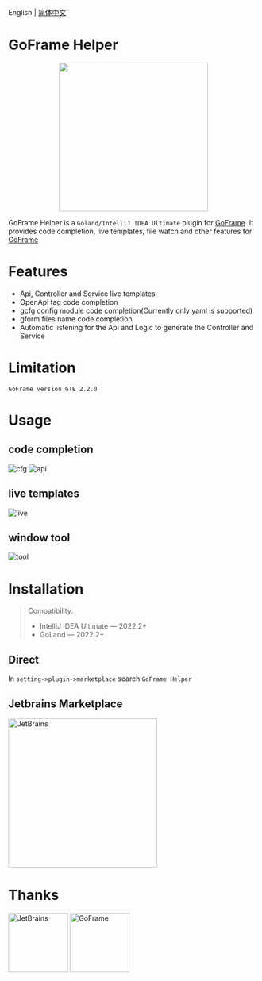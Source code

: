 English | [简体中文](./README-zh_CN.md)

# GoFrame Helper

<div align=center>
<img src="https://github.com/oldme-git/GoFrame-Helper/assets/45782393/557a15f9-0f89-4cfe-8b77-d01fd486cc4c" width="300"/>
</div>

<!-- Plugin description -->

GoFrame Helper is a `Goland/IntelliJ IDEA Ultimate` plugin for [GoFrame](https://github.com/gogf/gf). It provides code completion, live templates, file watch and other features for [GoFrame](https://github.com/gogf/gf)

# Features
- Api, Controller and Service live templates
- OpenApi tag code completion
- gcfg config module code completion(Currently only yaml is supported)
- gform files name code completion
- Automatic listening for the Api and Logic to generate the Controller and Service

# Limitation
`
GoFrame version GTE 2.2.0
`
<!-- Plugin description end -->


# Usage
## code completion
![cfg](https://github.com/oldme-git/GoFrame-Helper/assets/45782393/c76e7774-e7e1-41e4-8114-ddf4040c5957)
![api](https://github.com/oldme-git/GoFrame-Helper/assets/45782393/5d0b6569-cfc1-42a0-b13f-b04c1e14c13c)

## live templates
![live](https://github.com/oldme-git/GoFrame-Helper/assets/45782393/32c1f373-849e-4fc4-9cd9-ed7acf7c22a6)

## window tool
![tool](https://github.com/oldme-git/GoFrame-Helper/assets/45782393/7cfe6dbf-6a04-4810-a64a-c87fed841000)

# Installation
> Compatibility:
> - IntelliJ IDEA Ultimate — 2022.2+
> - GoLand — 2022.2+

## Direct
In `setting->plugin->marketplace` search `GoFrame Helper`

## Jetbrains Marketplace
<a href="https://plugins.jetbrains.com/plugin/23324-goframe-helper"><img src="https://github.com/oldme-git/GoFrame-Helper/assets/45782393/7523fe23-e482-4e7c-be11-c2020da8cee6" alt="JetBrains" width="300"/></a>

# Thanks
<a href="https://www.jetbrains.com/?from=GoFrame-Helper"><img src="https://github.com/oldme-git/GoFrame-Helper/assets/45782393/d4ffc9ea-7179-4e9e-af76-d8de04a5449f" height="120" alt="JetBrains"/></a>
<a href="https://goframe.org/?from=GoFrame-Helper"><img src="https://github.com/oldme-git/GoFrame-Helper/assets/45782393/d02011ec-18f9-4f8a-9e85-57be3b72339b" height="120" alt="GoFrame"/></a>
